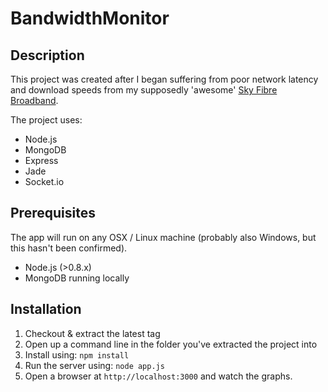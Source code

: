 BandwidthMonitor
================

Description
-----------
This project was created after I began suffering from poor network latency and download speeds from my supposedly 'awesome' [Sky Fibre Broadband](http://www.sky.com/shop/broadband-talk/fibre-optic/).

The project uses:
* Node.js
* MongoDB
* Express
* Jade
* Socket.io

Prerequisites
-------------
The app will run on any OSX / Linux machine (probably also Windows, but this hasn't been confirmed). 
* Node.js (>0.8.x)
* MongoDB running locally

Installation
------------
1. Checkout & extract the latest tag
2. Open up a command line in the folder you've extracted the project into
3. Install using: `npm install`
4. Run the server using: `node app.js` 
5. Open a browser at `http://localhost:3000` and watch the graphs.
